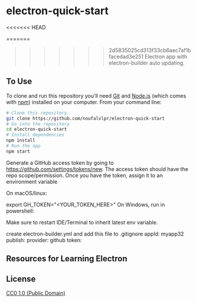 # electron-quick-start
<<<<<<< HEAD

=======
>>>>>>> 2d5835025cd313f33cb6aec7af1bfacedad3e251
Electron app with electron-builder auto updating.

## To Use

To clone and run this repository you'll need [Git](https://git-scm.com) and [Node.js](https://nodejs.org/en/download/) (which comes with [npm](http://npmjs.com)) installed on your computer. From your command line:

```bash
# Clone this repository
git clone https://github.com/noufalvlpr/electron-quick-start
# Go into the repository
cd electron-quick-start
# Install dependencies
npm install
# Run the app
npm start
```
Generate a GitHub access token by going to https://github.com/settings/tokens/new. The access token should have the repo scope/permission. Once you have the token, assign it to an environment variable

On macOS/linux:

 export GH_TOKEN="<YOUR_TOKEN_HERE>"
On Windows, run in powershell:

 [Environment]::SetEnvironmentVariable("GH_TOKEN","<YOUR_TOKEN_HERE>","User")
Make sure to restart IDE/Terminal to inherit latest env variable.

create electron-builder.yml and add this file to .gitignore
    appId: myapp32
    publish:
        provider: github
        token: <githubtoken>


## Resources for Learning Electron


## License

[CC0 1.0 (Public Domain)](LICENSE.md)

